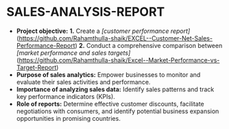 # SALES-ANALYSIS-REPORT
- **Project objective:** 
**1.** Create a _[customer performance report]_(https://github.com/Rahamthulla-shaik/EXCEL--Customer-Net-Sales-Performance-Report)
**2.** Conduct a comprehensive comparison between _[market performance and sales targets]_(https://github.com/Rahamthulla-shaik/Excel--Market-Performance-vs-Target-Report)
- **Purpose of sales analytics:** Empower businesses to monitor and evaluate their sales activities and performance.
- **Importance of analyzing sales data:** Identify sales patterns and track key performance indicators (KPIs).
- **Role of reports:** Determine effective customer discounts, facilitate negotiations with consumers, and identify potential business expansion opportunities in promising countries. 
